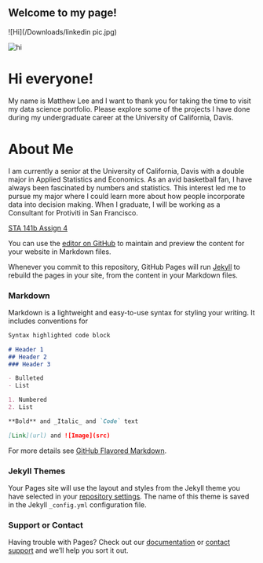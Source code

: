 ## Welcome to my page! 

![Hi](/Downloads/linkedin pic.jpg)

<img src="/Downloads/linkedin pic.jpg" alt="hi" class="inline"/>


# Hi everyone!
My name is Matthew Lee and I want to thank you for taking the time to visit my data science portfolio. Please explore some of the projects I have done during my undergraduate career at the University of California, Davis. 


# About Me
I am currently a senior at the University of California, Davis with a double major in Applied Statistics and Economics. As an avid basketball fan, I have always been fascinated by numbers and statistics. This interest led me to pursue my major where I could learn more about how people incorporate data into decision making. When I graduate, I will be working as a Consultant for Protiviti in San Francisco. 



[STA 141b Assign 4](mtslee.github.io/141b/assignment4+Matthew+Lee/) 

You can use the [editor on GitHub](https://github.com/mtslee/mtslee.github.io/edit/master/README.md) to maintain and preview the content for your website in Markdown files.

Whenever you commit to this repository, GitHub Pages will run [Jekyll](https://jekyllrb.com/) to rebuild the pages in your site, from the content in your Markdown files.

### Markdown

Markdown is a lightweight and easy-to-use syntax for styling your writing. It includes conventions for

```markdown
Syntax highlighted code block

# Header 1
## Header 2
### Header 3

- Bulleted
- List

1. Numbered
2. List

**Bold** and _Italic_ and `Code` text

[Link](url) and ![Image](src)
```

For more details see [GitHub Flavored Markdown](https://guides.github.com/features/mastering-markdown/).

### Jekyll Themes

Your Pages site will use the layout and styles from the Jekyll theme you have selected in your [repository settings](https://github.com/mtslee/mtslee.github.io/settings). The name of this theme is saved in the Jekyll `_config.yml` configuration file.

### Support or Contact

Having trouble with Pages? Check out our [documentation](https://help.github.com/categories/github-pages-basics/) or [contact support](https://github.com/contact) and we’ll help you sort it out.
